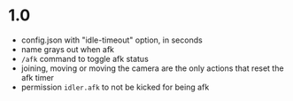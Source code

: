 # 1.0
- config.json with "idle-timeout" option, in seconds
- name grays out when afk
- `/afk` command to toggle afk status
- joining, moving or moving the camera are the only actions that reset the afk timer
- permission `idler.afk` to not be kicked for being afk